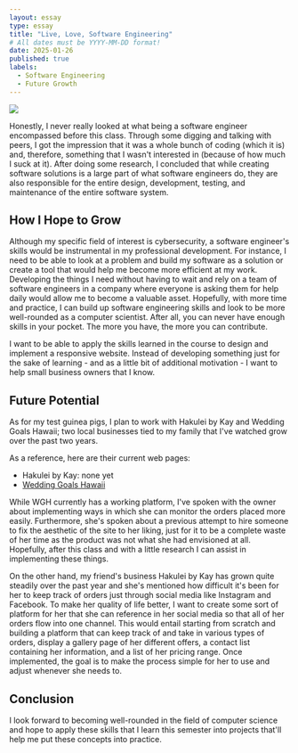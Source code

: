```yaml
---
layout: essay
type: essay
title: "Live, Love, Software Engineering"
# All dates must be YYYY-MM-DD format!
date: 2025-01-26
published: true
labels:
  - Software Engineering
  - Future Growth
---
```

<img class="img-fluid" src="../img/essaySE.png">

Honestly, I never really looked at what being a software engineer encompassed before this class. Through some digging and talking with peers, I got the impression that it was a whole bunch of coding (which it is) and, therefore, something that I wasn't interested in (because of how much I suck at it). After doing some research, I concluded that while creating software solutions is a large part of what software engineers do, they are also responsible for the entire design, development, testing, and maintenance of the entire software system. 

## How I Hope to Grow

Although my specific field of interest is cybersecurity, a software engineer's skills would be instrumental in my professional development. For instance, I need to be able to look at a problem and build my software as a solution or create a tool that would help me become more efficient at my work. Developing the things I need without having to wait and rely on a team of software engineers in a company where everyone is asking them for help daily would allow me to become a valuable asset. Hopefully, with more time and practice, I can build up software engineering skills and look to be more well-rounded as a computer scientist. After all, you can never have enough skills in your pocket. The more you have, the more you can contribute.

I want to be able to apply the skills learned in the course to design and implement a responsive website. Instead of developing something just for the sake of learning - and as a little bit of additional motivation - I want to help small business owners that I know.

## Future Potential

As for my test guinea pigs, I plan to work with Hakulei by Kay and Wedding Goals Hawaii; two local businesses tied to my family that I've watched grow over the past two years.

As a reference, here are their current web pages: 
- Hakulei by Kay: none yet
- <a href="https://stackoverflow.com/questions/77830117/web-scraping-and-post-request-issue-unable-to-retrieve-expected-data">Wedding Goals Hawaii</a>

While WGH currently has a working platform, I've spoken with the owner about implementing ways in which she can monitor the orders placed more easily. Furthermore, she's spoken about a previous attempt to hire someone to fix the aesthetic of the site to her liking, just for it to be a complete waste of her time as the product was not what she had envisioned at all. Hopefully, after this class and with a little research I can assist in implementing these things.

On the other hand, my friend's business Hakulei by Kay has grown quite steadily over the past year and she's mentioned how difficult it's been for her to keep track of orders just through social media like Instagram and Facebook. To make her quality of life better, I want to create some sort of platform for her that she can reference in her social media so that all of her orders flow into one channel. This would entail starting from scratch and building a platform that can keep track of and take in various types of orders, display a gallery page of her different offers, a contact list containing her information, and a list of her pricing range. Once implemented, the goal is to make the process simple for her to use and adjust whenever she needs to.

## Conclusion

I look forward to becoming well-rounded in the field of computer science and hope to apply these skills that I learn this semester into projects that'll help me put these concepts into practice.
